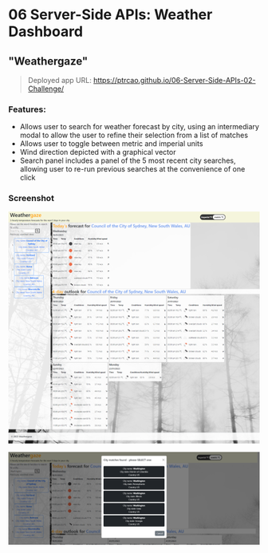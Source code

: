 
# 06 Server-Side APIs: Weather Dashboard
## "Weathergaze"

> Deployed app URL: https://ptrcao.github.io/06-Server-Side-APIs-02-Challenge/

### Features:
* Allows user to search for weather forecast by city, using an intermediary modal to allow the user to refine their selection from a list of matches
* Allows user to toggle between metric and imperial units
* Wind direction depicted with a graphical vector
* Search panel includes a panel of the 5 most recent city searches, allowing user to re-run previous searches at the convenience of one click

### Screenshot
![This shows full page.](./Assets/images/readme-images/localhost_52330_02-Challenge_index.html.png)

![This shows modal.](./Assets/images/readme-images/modal_search_matches.png)